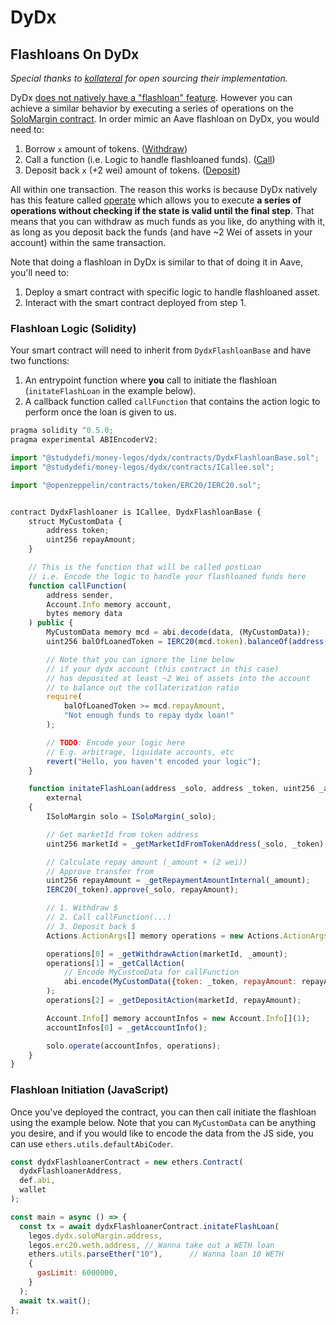 # DyDx

## Flashloans On DyDx

_Special thanks to [kollateral](http://github.com/kollateral/kollateral/) for open sourcing their implementation._

DyDx [does not natively have a "flashloan" feature](https://help.dydx.exchange/en/articles/3724602-flash-loans). However you can achieve a similar behavior by executing a series of operations on the [SoloMargin contract](https://etherscan.io/address/0x1e0447b19bb6ecfdae1e4ae1694b0c3659614e4e). In order mimic an Aave flashloan on DyDx, you would need to:

1. Borrow `x` amount of tokens. ([Withdraw](https://docs.dydx.exchange/#/protocol?id=withdraw))
2. Call a function (i.e. Logic to handle flashloaned funds). ([Call](https://docs.dydx.exchange/#/protocol?id=call))
3. Deposit back `x` (+2 wei) amount of tokens. ([Deposit](https://docs.dydx.exchange/#/protocol?id=deposit))

All within one transaction. The reason this works is because DyDx natively has this feature called [operate](https://docs.dydx.exchange/#/protocol?id=operations) which allows you to execute __a series of operations without checking if the state is valid until the final step__. That means that you can withdraw as much funds as you like, do anything with it, as long as you deposit back the funds (and have ~2 Wei of assets in your account) within the same transaction.

Note that doing a flashloan in DyDx is similar to that of doing it in Aave, you'll need to:

1. Deploy a smart contract with specific logic to handle flashloaned asset.
2. Interact with the smart contract deployed from step 1.

### Flashloan Logic (Solidity)

Your smart contract will need to inherit from `DydxFlashloanBase` and have two functions:
1. An entrypoint function where __you__ call to initiate the flashloan (`initateFlashLoan` in the example below).
2. A callback function called `callFunction` that contains the action logic to perform once the loan is given to us.


```js
pragma solidity ^0.5.0;
pragma experimental ABIEncoderV2;

import "@studydefi/money-legos/dydx/contracts/DydxFlashloanBase.sol";
import "@studydefi/money-legos/dydx/contracts/ICallee.sol";

import "@openzeppelin/contracts/token/ERC20/IERC20.sol";


contract DydxFlashloaner is ICallee, DydxFlashloanBase {
    struct MyCustomData {
        address token;
        uint256 repayAmount;
    }

    // This is the function that will be called postLoan
    // i.e. Encode the logic to handle your flashloaned funds here
    function callFunction(
        address sender,
        Account.Info memory account,
        bytes memory data
    ) public {
        MyCustomData memory mcd = abi.decode(data, (MyCustomData));
        uint256 balOfLoanedToken = IERC20(mcd.token).balanceOf(address(this));

        // Note that you can ignore the line below
        // if your dydx account (this contract in this case)
        // has deposited at least ~2 Wei of assets into the account
        // to balance out the collaterization ratio
        require(
            balOfLoanedToken >= mcd.repayAmount,
            "Not enough funds to repay dydx loan!"
        );

        // TODO: Encode your logic here
        // E.g. arbitrage, liquidate accounts, etc
        revert("Hello, you haven't encoded your logic");
    }

    function initateFlashLoan(address _solo, address _token, uint256 _amount)
        external
    {
        ISoloMargin solo = ISoloMargin(_solo);

        // Get marketId from token address
        uint256 marketId = _getMarketIdFromTokenAddress(_solo, _token);

        // Calculate repay amount (_amount + (2 wei))
        // Approve transfer from
        uint256 repayAmount = _getRepaymentAmountInternal(_amount);
        IERC20(_token).approve(_solo, repayAmount);

        // 1. Withdraw $
        // 2. Call callFunction(...)
        // 3. Deposit back $
        Actions.ActionArgs[] memory operations = new Actions.ActionArgs[](3);

        operations[0] = _getWithdrawAction(marketId, _amount);
        operations[1] = _getCallAction(
            // Encode MyCustomData for callFunction
            abi.encode(MyCustomData({token: _token, repayAmount: repayAmount}))
        );
        operations[2] = _getDepositAction(marketId, repayAmount);

        Account.Info[] memory accountInfos = new Account.Info[](1);
        accountInfos[0] = _getAccountInfo();

        solo.operate(accountInfos, operations);
    }
}
```

### Flashloan Initiation (JavaScript)

Once you've deployed the contract, you can then call initiate the flashloan using the example below. Note that you can `MyCustomData` can be anything you desire, and if you would like to encode the data from the JS side, you can use `ethers.utils.defaultAbiCoder`.

```js
const dydxFlashloanerContract = new ethers.Contract(
  dydxFlashloanerAddress,
  def.abi,
  wallet
);

const main = async () => {
  const tx = await dydxFlashloanerContract.initateFlashLoan(
    legos.dydx.soloMargin.address,
    legos.erc20.weth.address, // Wanna take out a WETH loan
    ethers.utils.parseEther("10"),      // Wanna loan 10 WETH
    {
      gasLimit: 6000000,
    }
  );
  await tx.wait();
};
```